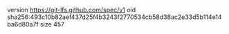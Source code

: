 version https://git-lfs.github.com/spec/v1
oid sha256:493c10b82aef437d25f4b3243f2770534cb58d38ac2e33d5b114e14ba6d80a7f
size 457
